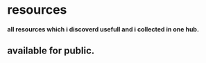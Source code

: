 # resources
#### all resources which i discoverd usefull and i collected in one hub.
## available for public.

